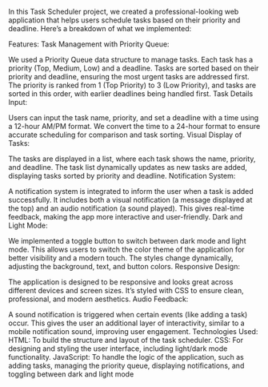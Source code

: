 
In this Task Scheduler project, we created a professional-looking web application that helps users schedule tasks based on their priority and deadline. Here’s a breakdown of what we implemented:

Features:
Task Management with Priority Queue:

We used a Priority Queue data structure to manage tasks. Each task has a priority (Top, Medium, Low) and a deadline.
Tasks are sorted based on their priority and deadline, ensuring the most urgent tasks are addressed first.
The priority is ranked from 1 (Top Priority) to 3 (Low Priority), and tasks are sorted in this order, with earlier deadlines being handled first.
Task Details Input:

Users can input the task name, priority, and set a deadline with a time using a 12-hour AM/PM format.
We convert the time to a 24-hour format to ensure accurate scheduling for comparison and task sorting.
Visual Display of Tasks:

The tasks are displayed in a list, where each task shows the name, priority, and deadline.
The task list dynamically updates as new tasks are added, displaying tasks sorted by priority and deadline.
Notification System:

A notification system is integrated to inform the user when a task is added successfully.
It includes both a visual notification (a message displayed at the top) and an audio notification (a sound played).
This gives real-time feedback, making the app more interactive and user-friendly.
Dark and Light Mode:

We implemented a toggle button to switch between dark mode and light mode.
This allows users to switch the color theme of the application for better visibility and a modern touch.
The styles change dynamically, adjusting the background, text, and button colors.
Responsive Design:

The application is designed to be responsive and looks great across different devices and screen sizes.
It’s styled with CSS to ensure clean, professional, and modern aesthetics.
Audio Feedback:

A sound notification is triggered when certain events (like adding a task) occur. This gives the user an additional layer of interactivity, similar to a mobile notification sound, improving user engagement.
Technologies Used:
HTML: To build the structure and layout of the task scheduler.
CSS: For designing and styling the user interface, including light/dark mode functionality.
JavaScript: To handle the logic of the application, such as adding tasks, managing the priority queue, displaying notifications, and toggling between dark and light mode
